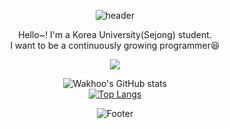 <div align="center">

![header](https://capsule-render.vercel.app/api?type=waving&color=auto&height=200&section=header&text=Bonjour!%20&fontSize=40&desc=Bienvenue%20au%20Github%20de%20CHAEWON&descAlignY=70)

 


Hello~! I'm a Korea University(Sejong) student.
</br>
I want to be a continuously growing programmer😆

<img src="https://img.shields.io/badge/Future Plan-ffffff?style=for-the-badge&logo=42&logoColor=black&size=40"/>


![Wakhoo's GitHub stats](https://github-readme-stats.vercel.app/api?username=wakhoo&show_icons=true&theme=onedark)
<br/>
[![Top Langs](https://github-readme-stats.vercel.app/api/top-langs/?username=wakhoo&layout=compact&show_icons=true&theme=onedark)](https://github.com/wakhoo/github-readme-stats)




![Footer](https://capsule-render.vercel.app/api?type=waving&color=auto&height=200&section=footer)


</div>
